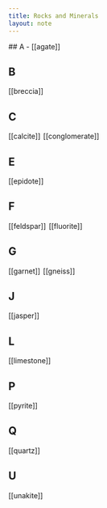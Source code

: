 ```yaml
---
title: Rocks and Minerals
layout: note
---
```

<div class="rm-index">
## A
- [[agate]]

## B
- [[breccia]]

## C
- [[calcite]]
- [[conglomerate]]

## E
- [[epidote]]

## F
- [[feldspar]]
- [[fluorite]]

## G
- [[garnet]]
- [[gneiss]]

## J
- [[jasper]]

## L
- [[limestone]]

## P
- [[pyrite]]

## Q
- [[quartz]]

## U
- [[unakite]]
</div>

<style>
/* Rocks & Minerals index: chip styling using provided palette */
.rm-index h2 + ul {
  display: flex;
  flex-wrap: wrap;
  gap: .35rem;
  list-style: none;
  padding-left: 0;
  margin: .25rem 0 1rem;
}
.rm-index h2 + ul > li { margin: 0; }
.rm-index h2 + ul > li > a {
  display: inline-block;
  padding: .15rem .5rem;
  border-radius: 9999px;
  font-size: .85em;
  line-height: 1;
  text-decoration: none;
  border: 1px solid #e6e6e6;
  color: #1f2937; /* default dark text for light chips */
}

/* Palette cycle: Melon, Eggshell, Celeste, Light blue, Payne's gray */
.rm-index h2 + ul > li:nth-child(5n+1) > a { background: #ffa69e; border-color: #ffb8b1; }
.rm-index h2 + ul > li:nth-child(5n+2) > a { background: #faf3dd; border-color: #fbf5e3; }
.rm-index h2 + ul > li:nth-child(5n+3) > a { background: #b8f2e6; border-color: #c8f5ec; }
.rm-index h2 + ul > li:nth-child(5n+4) > a { background: #aed9e0; border-color: #bee1e6; }
.rm-index h2 + ul > li:nth-child(5n+5) > a { background: #5e6472; border-color: #5e6472; color: #ffffff; }

/* Hover: slight lift and darker border for feedback */
.rm-index h2 + ul > li > a:hover {
  filter: brightness(0.98);
  border-color: rgba(0,0,0,.15);
}
</style>
